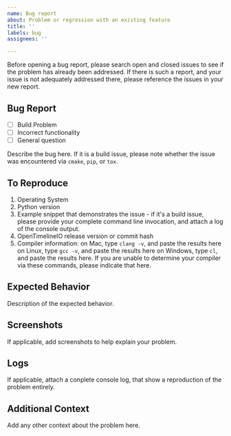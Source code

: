 ```yaml
---
name: Bug report
about: Problem or regression with an existing feature
title: ''
labels: bug
assignees: ''

---
```


Before opening a bug report, please search open and closed issues to see if the problem has already been addressed. If there is such a report, and your issue is not adequately addressed there, please reference the issues in your new report.

## Bug Report

- [ ] Build Problem
- [ ] Incorrect functionality
- [ ] General question 

Describe the bug here. If it is a build issue, please note whether the issue was encountered via `cmake`, `pip`, or `tox`.

## To Reproduce

1. Operating System
2. Python version
3. Example snippet that demonstrates the issue - if it's a build issue, please provide your complete command line invocation, and attach a log of the console output.
4. OpenTimelineIO release version or commit hash
5. Compiler information:
    on Mac, type `clang -v`, and paste the results here
    on Linux, type `gcc -v`, and paste the results here
    on Windows, type `cl`, and paste the results here.
    If you are unable to determine your compiler via these commands, please indicate that here.

## Expected Behavior

Description of the expected behavior.

## Screenshots

If applicable, add screenshots to help explain your problem.

## Logs

If applicable, attach a conplete console log, that show a reproduction of the problem entirely.

## Additional Context

Add any other context about the problem here.

